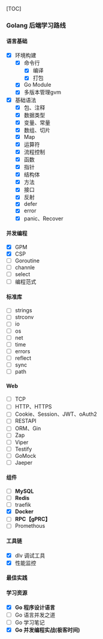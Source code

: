 [TOC]

### Golang 后端学习路线

#### 语言基础

- [x] 环境构建
    - [x] 命令行
        - [x] 编译
        - [x] 打包
    - [x] Go Module
    - [x] 多版本管理gvm
- [x] 基础语法
    - [x] 包、注释
    - [x] 数据类型
    - [x] 变量、常量
    - [x] 数组、切片
    - [x] Map
    - [x] 运算符
    - [x] 流程控制
    - [x] 函数
    - [x] 指针
    - [x] 结构体
    - [x] 方法
    - [x] 接口
    - [x] 反射
    - [x] defer
    - [x] error
    - [x] panic、Recover

#### 并发编程

- [x] GPM
- [x] CSP
- [ ] Goroutine
- [ ] channle
- [ ] select
- [ ] 编程范式

#### 标准库

- [ ] strings
- [ ] strconv
- [ ] io
- [ ] os
- [ ] net
- [ ] time
- [ ] errors
- [ ] reflect
- [ ] sync
- [ ] path

#### Web

- [ ] TCP
- [ ] HTTP、HTTPS
- [ ] Cookie、Session、JWT、oAuth2
- [ ] RESTAPI
- [ ] ORM、Gin
- [ ] Zap
- [ ] Viper
- [ ] Testify
- [ ] GoMock
- [ ] Jaeper

#### 组件

- [ ] **MySQL**
- [ ] **Redis**
- [ ] traefik
- [x] **Docker**
- [ ] **RPC【gPRC】**
- [ ] Promethous

#### 工具链

- [x] dlv 调试工具
- [x] 性能监控

#### 最佳实践

#### 学习资源

- [x] **Go 程序设计语言**
- [ ] Go 语言并发之道
- [ ] Go 学习笔记
- [x] **Go 并发编程实战(极客时间)**
